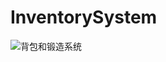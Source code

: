 # InventorySystem
![背包和锻造系统](https://daily-1252869435.cos.ap-chengdu.myqcloud.com/201906151520.gif)
